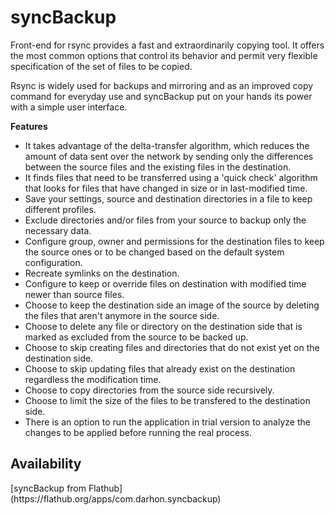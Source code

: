 # syncBackup
<p>Front-end for rsync provides a fast and extraordinarily copying tool. It offers the most common options that control its behavior and permit very flexible specification of the set of files to be copied.</p>

<p>Rsync is widely used for backups and mirroring and as an improved copy command for everyday use and syncBackup put on your hands its power with a simple user interface.</p> 

<p><b>Features</b></p>
<ul>
  <li>It takes advantage of the delta-transfer algorithm, which reduces the amount of data sent over the network by sending only the differences between the source files and the existing files in the destination.</li>
  <li>It finds files that need to be transferred using a 'quick check' algorithm that looks for files that have changed in size or in last-modified time.</li>
  <li>Save your settings, source and destination directories in a file to keep different profiles.</li>
  <li>Exclude directories and/or files from your source to backup only the necessary data.</li>
  <li>Configure group, owner and permissions for the destination files to keep the source ones or to be changed based on the default system configuration.</li>
  <li>Recreate symlinks on the destination.</li>
  <li>Configure to keep or override files on destination with modified time newer than source files.</li>
  <li>Choose to keep the destination side an image of the source by deleting the files that aren't anymore in the source side.</li>
  <li>Choose to delete any file or directory on the destination side that is marked as excluded from the source to be backed up.</li>
  <li>Choose to skip creating files and directories that do not exist yet on the destination side.</li>
  <li>Choose to skip updating files that already exist on the destination regardless the modification time.</li>
  <li>Choose to copy directories from the source side recursively.</li>
  <li>Choose to limit the size of the files to be transfered to the destination side.</li>
  <li>There is an option to run the application in trial version to analyze the changes to be applied before running the real process.</li>
</ul>

## Availability
<p>[syncBackup from Flathub](https://flathub.org/apps/com.darhon.syncbackup)</p>
